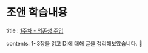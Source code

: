 # 조앤 학습내용

title : [1주차 - 의존성 주입](https://joanne.tistory.com/157)

contents: 1~3장을 읽고 DI에 대해 글을 정리해보았습니다. 🚀
